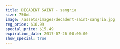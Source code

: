 ```yaml
---
title: DECADENT SAINT - sangria
size: 750mL
image: /assets/images/decadent-saint-sangria.jpg
reg_price: $18.99
special_price: $15.49
expiration_date: 2017-07-26 00:00:00
show_special: true
---
```



